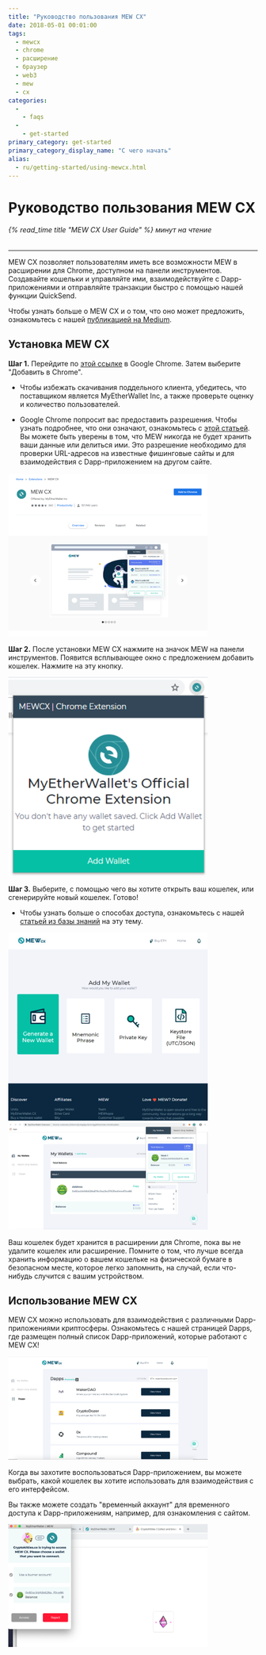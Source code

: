 ```yaml
---
title: "Руководство пользования MEW CX"
date: 2018-05-01 00:01:00
tags:
  - mewcx
  - chrome
  - расширение
  - браузер
  - web3
  - mew
  - cx
categories:
  - 
    - faqs
  - 
    - get-started
primary_category: get-started
primary_category_display_name: "С чего начать"
alias:
  - ru/getting-started/using-mewcx.html
---
```


# **Руководство пользования MEW CX**

###### {% read_time title "MEW CX User Guide" %} минут на чтение

* * *

MEW CX позволяет пользователям иметь все возможности MEW в расширении для Chrome, доступном на панели инструментов. Создавайте кошельки и управляйте ими, взаимодействуйте с Dapp-приложениями и отправляйте транзакции быстро с помощью нашей функции QuickSend.

Чтобы узнать больше о MEW CX и о том, что оно может предложить, ознакомьтесь с нашей [публикацией на Medium](https://medium.com/myetherwallet/mew-cx-the-web3-wallet-that-puts-the-user-in-full-control-90452755b4).

## **Установка MEW CX**

**Шаг 1.** Перейдите по [этой ссылке](https://chrome.google.com/webstore/detail/myetherwallet-extension/nlbmnnijcnlegkjjpcfjclmcfggfefdm?hl=en) в Google Chrome. Затем выберите "Добавить в Chrome".

-   Чтобы избежать скачивания поддельного клиента, убедитесь, что поставщиком является MyEtherWallet Inc, а также проверьте оценку и количество пользователей.

-   Google Chrome попросит вас предоставить разрешения. Чтобы узнать подробнее, что они означают, ознакомьтесь с [этой статьей](https://www.howtogeek.com/291095/why-do-chrome-extensions-need-all-your-data-on-the-websites-you-visit/). Вы можете быть уверены в том, что MEW никогда не будет хранить ваши данные или делиться ими. Это разрешение необходимо для проверки URL-адресов на известные фишинговые сайты и для взаимодействия с Dapp-приложением на другом сайте.

<img src="/images/posts/diving-deeper/MEWCX1.png" width="80%" />

**Шаг 2.** После установки MEW CX нажмите на значок MEW на панели инструментов. Появится всплывающее окно с предложением добавить кошелек. Нажмите на эту кнопку.

<img src="/images/posts/diving-deeper/MEWCX2.png" width="80%" />

**Шаг 3.** Выберите, с помощью чего вы хотите открыть ваш кошелек, или сгенерируйте новый кошелек. Готово!

-   Чтобы узнать больше о способах доступа, ознакомьтесь с нашей [статьей из базы знаний](/@@@@@@/getting-started/how-to-access-your-wallet/) на эту тему.

<img src="/images/posts/diving-deeper/MEWCX3.png" width="80%" />

<img src="/images/posts/diving-deeper/MEWCX4.5.png" width="80%" />

Ваш кошелек будет хранится в расширении для Chrome, пока вы не удалите кошелек или расширение. Помните о том, что лучше всегда хранить информацию о вашем кошельке на физической бумаге в безопасном месте, которое легко запомнить, на случай, если что-нибудь случится с вашим устройством.

## **Использование MEW CX**

MEW CX можно использовать для взаимодействия с различными Dapp-приложениями криптосферы. Ознакомьтесь с нашей страницей Dapps, где размещен полный список Dapp-приложений, которые работают с MEW CX!

<img src="/images/posts/diving-deeper/MEWCX6.png" width="80%" />

Когда вы захотите воспользоваться Dapp-приложением, вы можете выбрать, какой кошелек вы хотите использовать для взаимодействия с его интерфейсом.

Вы также можете создать "временный аккаунт" для временного доступа к Dapp-приложениям, например, для ознакомления с сайтом.

<img src="/images/posts/diving-deeper/MEWCX7.png" width="80%" />
